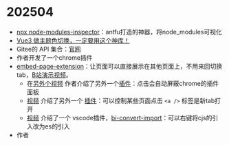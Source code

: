# 202504

- [npx node-modules-inspector](https://mp.weixin.qq.com/s/_eA4hbaKv2mN6xRLeSsBoQ)：antfu打造的神器，将node_modules可视化
- [Vue3 做主题色切换，一定要用这个神库！](https://www.toutiao.com/article/7482044177954505256/?log_from=6f6bacf61bce88_1744796828745)
- Gitee的 API 集合：[官网](https://gitee.com/api/v5/swagger#/getV5ReposOwnerRepoStargazers?ex=no)
- 作者开发了一个chrome插件
- [embed-page-extension](https://kkgithub.com/cunzaizhuyi/embed-page-extension)：让页面可以直接展示在其他页面上，不用来回切换tab，[B站演示视频](https://www.bilibili.com/video/BV1gNx7e9EKZ/?spm_id_from=333.1387.upload.video_card.click)。
  - 在[另外个视频](https://www.bilibili.com/video/BV1eEpae8Ev1/) 作者介绍了另外一个[插件](https://kkgithub.com/cunzaizhuyi/up-mode-extension)：点击会自动屏蔽chrome的插件面板
  - [视频](https://www.bilibili.com/video/BV1hrpMe4E6x/) 介绍了另外一个 [插件](https://kkgithub.com/cunzaizhuyi/open-new-tab-extension)：可以控制某些页面点击 `<a />` 标签是新tab打开
  - [视频](https://www.bilibili.com/video/BV1cenoezENp) 介绍了一个 vscode插件，[bi-convert-import](https://kkgithub.com/cunzaizhuyi/bi-convert-import)：可以右键将cjs的引入改为es的引入
- 作者